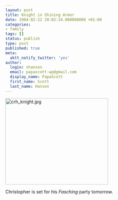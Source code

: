```yaml
---
layout: post
title: Knight in Shining Armor
date: 2004-02-22 20:02:24.000000000 +01:00
categories:
- family
tags: []
status: publish
type: post
published: true
meta:
  aktt_notify_twitter: 'yes'
author:
  login: shanson
  email: papascott-wp@gmail.com
  display_name: PapaScott
  first_name: Scott
  last_name: Hanson
---
```

<p><img alt="crh_knight.jpg" src="https://www.papascott.de/wordpress/wp-content/uploads/2004/02/crh_knight.jpg" width="320" height="269" border="0" /></p>
<p>Christopher is set for his <em>Fasching</em> party tomorrow.</p>
